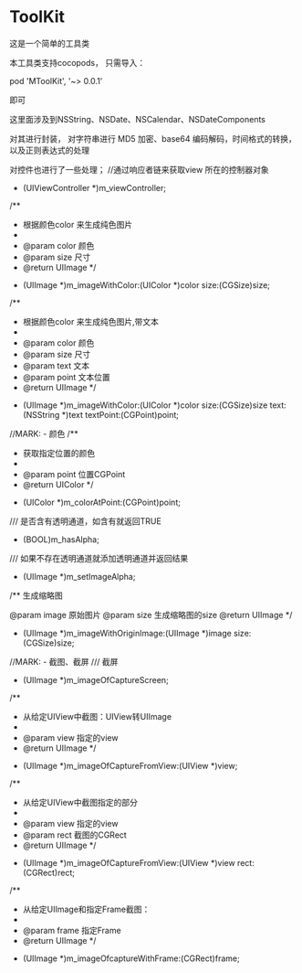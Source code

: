 # ToolKit


这是一个简单的工具类

本工具类支持cocopods，
只需导入：

pod 'MToolKit', '~> 0.0.1'

即可

这里面涉及到NSString、NSDate、NSCalendar、NSDateComponents

对其进行封装，
对字符串进行 MD5 加密、base64 编码解码，时间格式的转换，以及正则表达式的处理

对控件也进行了一些处理；
//通过响应者链来获取view 所在的控制器对象
- (UIViewController *)m_viewController;

/**
 *  根据颜色color 来生成纯色图片
 *
 *  @param color 颜色
 *  @param size 尺寸
 *  @return UIImage
 */
+ (UIImage *)m_imageWithColor:(UIColor *)color size:(CGSize)size;


/**
 *  根据颜色color 来生成纯色图片,带文本
 *
 *  @param color 颜色
 *  @param size 尺寸
 *  @param text 文本
 *  @param point 文本位置
 *  @return UIImage
 */
+ (UIImage *)m_imageWithColor:(UIColor *)color size:(CGSize)size text:(NSString *)text textPoint:(CGPoint)point;

//MARK: - 颜色
/**
 *  获取指定位置的颜色
 *
 *  @param point 位置CGPoint
 *  @return UIColor
 */
- (UIColor *)m_colorAtPoint:(CGPoint)point;


/// 是否含有透明通道，如含有就返回TRUE
- (BOOL)m_hasAlpha;

/// 如果不存在透明通道就添加透明通道并返回结果
- (UIImage *)m_setImageAlpha;

/**
 生成缩略图

 @param image 原始图片
 @param size 生成缩略图的size
 @return UIImage
 */
+ (UIImage *)m_imageWithOriginImage:(UIImage *)image size:(CGSize)size;

//MARK: - 截图、截屏
/// 截屏
+ (UIImage *)m_imageOfCaptureScreen;

/**
 *  从给定UIView中截图：UIView转UIImage
 *
 *  @param view 指定的view
 *  @return UIImage
 */
+ (UIImage *)m_imageOfCaptureFromView:(UIView *)view;

/**
 *  从给定UIView中截图指定的部分
 *
 *  @param view 指定的view
 *  @param rect 截图的CGRect
 *  @return UIImage
 */
+ (UIImage *)m_imageOfCaptureFromView:(UIView *)view rect:(CGRect)rect;

/**
 *  从给定UIImage和指定Frame截图：
 *
 *  @param frame 指定Frame
 *  @return UIImage
 */
- (UIImage *)m_imageOfcaptureWithFrame:(CGRect)frame;






















